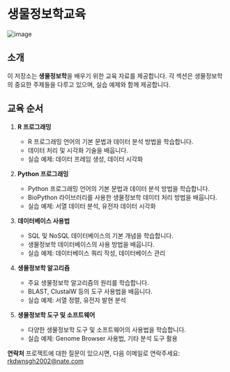 # 생물정보학교육

![image](https://github.com/kangjunho/Kang_Edu/assets/31853781/802fea2e-7dab-4ca9-9d13-9d5114f8971d)


## 소개
이 저장소는 **생물정보학**을 배우기 위한 교육 자료를 제공합니다. 각 섹션은 생물정보학의 중요한 주제들을 다루고 있으며, 실습 예제와 함께 제공합니다.

## 교육 순서

1. **R 프로그래밍**
   - R 프로그래밍 언어의 기본 문법과 데이터 분석 방법을 학습합니다.
   - 데이터 처리 및 시각화 기술을 배웁니다.
   - 실습 예제: 데이터 프레임 생성, 데이터 시각화

2. **Python 프로그래밍**
   - Python 프로그래밍 언어의 기본 문법과 데이터 분석 방법을 학습합니다.
   - BioPython 라이브러리를 사용한 생물정보학 데이터 처리 방법을 배웁니다.
   - 실습 예제: 서열 데이터 분석, 유전자 데이터 시각화

3. **데이터베이스 사용법**
   - SQL 및 NoSQL 데이터베이스의 기본 개념을 학습합니다.
   - 생물정보학 데이터베이스의 사용 방법을 배웁니다.
   - 실습 예제: 데이터베이스 쿼리 작성, 데이터베이스 관리

4. **생물정보학 알고리즘**
   - 주요 생물정보학 알고리즘의 원리를 학습합니다.
   - BLAST, ClustalW 등의 도구 사용법을 배웁니다.
   - 실습 예제: 서열 정렬, 유전자 발현 분석

5. **생물정보학 도구 및 소프트웨어**
   - 다양한 생물정보학 도구 및 소프트웨어의 사용법을 학습합니다.
   - 실습 예제: Genome Browser 사용법, 기타 분석 도구 활용


**연락처**
프로젝트에 대한 질문이 있으시면, 다음 이메일로 연락주세요: rkdwnsgh2002@nate.com
